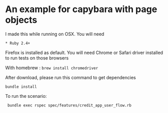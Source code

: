 An example for capybara with page objects
============================================================

I made this while running on OSX. You will need

    * Ruby 2.4+
    
Firefox is installed as default. You will need Chrome or Safari driver installed to run tests on those browsers     

With homebrew :  `brew install chromedriver`

After download, please run this command to get dependencies  

    bundle install 
To run the scenario:

     bundle exec rspec spec/features/credit_app_user_flow.rb
